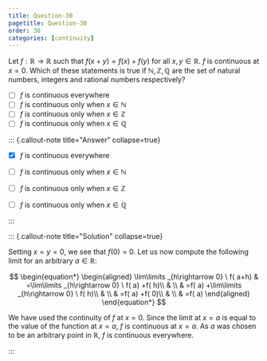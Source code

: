 ```yaml
---
title: Question-30
pagetitle: Question-30
order: 30
categories: [continuity]
---
```


Let $\displaystyle f:\mathbb{R}\rightarrow \mathbb{R}$ such that $\displaystyle f( x+y) =f( x) +f( y)$ for all $\displaystyle x,y\in \mathbb{R}$. $\displaystyle f$ is continuous at $\displaystyle x=0$. Which of these statements is true if $\displaystyle \mathbb{N,Z,Q}$ are the set of natural numbers, integers and rational numbers respectively?

- [ ] $\displaystyle f$ is continuous everywhere
- [ ] $\displaystyle f$ is continuous only when $\displaystyle x\in \mathbb{N}$
- [ ] $\displaystyle f$ is continuous only when $\displaystyle x\in \mathbb{Z}$
- [ ] $\displaystyle f$ is continuous only when $\displaystyle x\in \mathbb{Q}$

::: {.callout-note title="Answer" collapse=true}


- [x] $\displaystyle f$ is continuous everywhere
- [ ] $\displaystyle f$ is continuous only when $\displaystyle x\in \mathbb{N}$
- [ ] $\displaystyle f$ is continuous only when $\displaystyle x\in \mathbb{Z}$
- [ ] $\displaystyle f$ is continuous only when $\displaystyle x\in \mathbb{Q}$


:::

::: {.callout-note title="Solution" collapse=true}

Setting $\displaystyle x=y=0$, we see that $\displaystyle f( 0) =0$. Let us now compute the following limit for an arbitrary $\displaystyle a\in \mathbb{R}$:

$$
\begin{equation*}
\begin{aligned}
\lim\limits _{h\rightarrow 0} \ f( a+h) & =\lim\limits _{h\rightarrow 0} \ f( a) +f( h)\\
 & \\
 & =f( a) +\lim\limits _{h\rightarrow 0} \ f( h)\\
 & \\
 & =f( a) +f( 0)\\
 & \\
 & =f( a)
\end{aligned}
\end{equation*}
$$

We have used the continuity of $\displaystyle f$ at $\displaystyle x=0$. Since the limit at $\displaystyle x=a$ is equal to the value of the function at $\displaystyle x=a$, $\displaystyle f$ is continuous at $\displaystyle x=a$. As $\displaystyle a$ was chosen to be an arbitrary point in $\displaystyle \mathbb{R}$, $\displaystyle f$ is continuous everywhere.

:::
